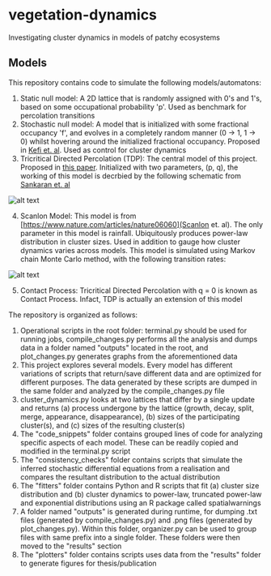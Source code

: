 # vegetation-dynamics
Investigating cluster dynamics in models of patchy ecosystems

## Models

This repository contains code to simulate the following models/automatons:
1) Static null model: A 2D lattice that is randomly assigned with 0's and 1's, based on some occupational probability 'p'. Used as benchmark for percolation transitions
2) Stochastic null model: A model that is initialized with some fractional occupancy 'f', and evolves in a completely random manner (0 -> 1, 1 -> 0) whilst hovering around the initialized fractional occupancy. Proposed in [Kefi et. al](https://onlinelibrary.wiley.com/doi/full/10.1111/j.1461-0248.2010.01553.x). Used as control for cluster dynamics
3) Tricritical Directed Percolation (TDP): The central model of this project. Proposed in [this paper](https://arxiv.org/abs/cond-mat/0608339). Initialized with two parameters, (p, q), the working of this model is decrbied by the following schematic from [Sankaran et. al](https://besjournals.onlinelibrary.wiley.com/doi/full/10.1111/2041-210X.13304)

![alt text](https://i.ibb.co/k95q8tF/tdp-schematic.png)

4) Scanlon Model: This model is from [https://www.nature.com/articles/nature06060](Scanlon et. al). The only parameter in this model is rainfall. Ubiquitously produces power-law distribution in cluster sizes. Used in addition to gauge how cluster dynamics varies across models. This model is simulated using Markov chain Monte Carlo method, with the following transition rates:

![alt text](https://i.ibb.co/vBR8qps/scanlon-equations.png)

5) Contact Process: Tricritical Directed Percolation with q = 0 is known as Contact Process. Infact, TDP is actually an extension of this model

The repository is organized as follows:

1) Operational scripts in the root folder: terminal.py should be used for running jobs, compile_changes.py performs all the analysis and dumps data in a folder named "outputs" located in the root, and plot_changes.py generates graphs from the aforementioned data
2) This project explores several models.  Every model has different variations of scripts that return/save different data and are optimized for different purposes. The data generated by these scripts are dumped in the same folder and analyzed by the compile_changes.py file
3) cluster_dynamics.py looks at two lattices that differ by a single update and returns (a) process undergone by the lattice (growth, decay, split, merge, appearance, disappearance), (b) sizes of the participating cluster(s), and (c) sizes of the resulting cluster(s)
4) The "code_snippets" folder contains grouped lines of code for analyzing specific aspects of each model. These can be readily copied and modified in the terminal.py script
5) The "consistency_checks" folder contains scripts that simulate the inferred stochastic differential equations from a realisation and compares the resultant distribution to the actual distribution
6) The "fitters" folder contains Python and R scripts that fit (a) cluster size distribution and (b) cluster dynamics to power-law, truncated power-law and exponential distributions using an R package called spatialwarnings
7) A folder named "outputs" is generated during runtime, for dumping .txt files (generated by compile_changes.py) and .png files (generated by plot_changes.py). Within this folder, organizer.py can be used to group files with same prefix into a single folder. These folders were then moved to the "results" section
8) The "plotters" folder contains scripts uses data from the "results" folder to generate figures for thesis/publication

